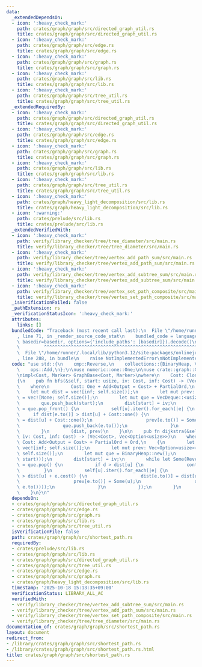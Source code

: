 ```yaml
---
data:
  _extendedDependsOn:
  - icon: ':heavy_check_mark:'
    path: crates/graph/graph/src/directed_graph_util.rs
    title: crates/graph/graph/src/directed_graph_util.rs
  - icon: ':heavy_check_mark:'
    path: crates/graph/graph/src/edge.rs
    title: crates/graph/graph/src/edge.rs
  - icon: ':heavy_check_mark:'
    path: crates/graph/graph/src/graph.rs
    title: crates/graph/graph/src/graph.rs
  - icon: ':heavy_check_mark:'
    path: crates/graph/graph/src/lib.rs
    title: crates/graph/graph/src/lib.rs
  - icon: ':heavy_check_mark:'
    path: crates/graph/graph/src/tree_util.rs
    title: crates/graph/graph/src/tree_util.rs
  _extendedRequiredBy:
  - icon: ':heavy_check_mark:'
    path: crates/graph/graph/src/directed_graph_util.rs
    title: crates/graph/graph/src/directed_graph_util.rs
  - icon: ':heavy_check_mark:'
    path: crates/graph/graph/src/edge.rs
    title: crates/graph/graph/src/edge.rs
  - icon: ':heavy_check_mark:'
    path: crates/graph/graph/src/graph.rs
    title: crates/graph/graph/src/graph.rs
  - icon: ':heavy_check_mark:'
    path: crates/graph/graph/src/lib.rs
    title: crates/graph/graph/src/lib.rs
  - icon: ':heavy_check_mark:'
    path: crates/graph/graph/src/tree_util.rs
    title: crates/graph/graph/src/tree_util.rs
  - icon: ':heavy_check_mark:'
    path: crates/graph/heavy_light_decomposition/src/lib.rs
    title: crates/graph/heavy_light_decomposition/src/lib.rs
  - icon: ':warning:'
    path: crates/prelude/src/lib.rs
    title: crates/prelude/src/lib.rs
  _extendedVerifiedWith:
  - icon: ':heavy_check_mark:'
    path: verify/library_checker/tree/tree_diameter/src/main.rs
    title: verify/library_checker/tree/tree_diameter/src/main.rs
  - icon: ':heavy_check_mark:'
    path: verify/library_checker/tree/vertex_add_path_sum/src/main.rs
    title: verify/library_checker/tree/vertex_add_path_sum/src/main.rs
  - icon: ':heavy_check_mark:'
    path: verify/library_checker/tree/vertex_add_subtree_sum/src/main.rs
    title: verify/library_checker/tree/vertex_add_subtree_sum/src/main.rs
  - icon: ':heavy_check_mark:'
    path: verify/library_checker/tree/vertex_set_path_composite/src/main.rs
    title: verify/library_checker/tree/vertex_set_path_composite/src/main.rs
  _isVerificationFailed: false
  _pathExtension: rs
  _verificationStatusIcon: ':heavy_check_mark:'
  attributes:
    links: []
  bundledCode: "Traceback (most recent call last):\n  File \"/home/runner/.local/lib/python3.12/site-packages/onlinejudge_verify/documentation/build.py\"\
    , line 71, in _render_source_code_stat\n    bundled_code = language.bundle(stat.path,\
    \ basedir=basedir, options={'include_paths': [basedir]}).decode()\n          \
    \         ^^^^^^^^^^^^^^^^^^^^^^^^^^^^^^^^^^^^^^^^^^^^^^^^^^^^^^^^^^^^^^^^^^^^^^^^^^^^^^^^^\n\
    \  File \"/home/runner/.local/lib/python3.12/site-packages/onlinejudge_verify/languages/rust.py\"\
    , line 288, in bundle\n    raise NotImplementedError\nNotImplementedError\n"
  code: "use std::{\n    cmp::Reverse,\n    collections::{BinaryHeap, VecDeque},\n\
    \    ops::Add,\n};\n\nuse numeric::one::One;\n\nuse crate::graph::GraphBase;\n\
    \nimpl<Cost, Marker> GraphBase<Cost, Marker>\nwhere\n    Cost: Clone + Copy,\n\
    {\n    pub fn bfs(&self, start: usize, iv: Cost, inf: Cost) -> (Vec<Cost>, Vec<Option<usize>>)\n\
    \    where\n        Cost: One + Add<Output = Cost> + PartialOrd,\n    {\n    \
    \    let mut dist = vec![inf; self.size()];\n        let mut prev: Vec<Option<usize>>\
    \ = vec![None; self.size()];\n        let mut que = VecDeque::<usize>::new();\n\
    \        que.push_back(start);\n        dist[start] = iv;\n        while let Some(u)\
    \ = que.pop_front() {\n            self[u].iter().for_each(|e| {\n           \
    \     if dist[e.to()] > dist[u] + Cost::one() {\n                    dist[e.to()]\
    \ = dist[u] + Cost::one();\n                    prev[e.to()] = Some(u);\n    \
    \                que.push_back(e.to());\n                }\n            });\n\
    \        }\n        (dist, prev)\n    }\n\n    pub fn dijkstra(&self, start: usize,\
    \ iv: Cost, inf: Cost) -> (Vec<Cost>, Vec<Option<usize>>)\n    where\n       \
    \ Cost: Add<Output = Cost> + PartialOrd + Ord,\n    {\n        let mut dist =\
    \ vec![inf; self.size()];\n        let mut prev: Vec<Option<usize>> = vec![None;\
    \ self.size()];\n        let mut que = BinaryHeap::new();\n        que.push(Reverse((iv,\
    \ start)));\n        dist[start] = iv;\n        while let Some(Reverse((d, u)))\
    \ = que.pop() {\n            if d > dist[u] {\n                continue;\n   \
    \         }\n            self[u].iter().for_each(|e| {\n                if dist[e.to()]\
    \ > dist[u] + e.cost() {\n                    dist[e.to()] = dist[u] + e.cost();\n\
    \                    prev[e.to()] = Some(u);\n                    que.push(Reverse((dist[e.to()],\
    \ e.to())));\n                }\n            });\n        }\n        (dist, prev)\n\
    \    }\n}\n"
  dependsOn:
  - crates/graph/graph/src/directed_graph_util.rs
  - crates/graph/graph/src/edge.rs
  - crates/graph/graph/src/graph.rs
  - crates/graph/graph/src/lib.rs
  - crates/graph/graph/src/tree_util.rs
  isVerificationFile: false
  path: crates/graph/graph/src/shortest_path.rs
  requiredBy:
  - crates/prelude/src/lib.rs
  - crates/graph/graph/src/lib.rs
  - crates/graph/graph/src/directed_graph_util.rs
  - crates/graph/graph/src/tree_util.rs
  - crates/graph/graph/src/edge.rs
  - crates/graph/graph/src/graph.rs
  - crates/graph/heavy_light_decomposition/src/lib.rs
  timestamp: '2025-10-18 15:13:35+09:00'
  verificationStatus: LIBRARY_ALL_AC
  verifiedWith:
  - verify/library_checker/tree/vertex_add_subtree_sum/src/main.rs
  - verify/library_checker/tree/vertex_add_path_sum/src/main.rs
  - verify/library_checker/tree/vertex_set_path_composite/src/main.rs
  - verify/library_checker/tree/tree_diameter/src/main.rs
documentation_of: crates/graph/graph/src/shortest_path.rs
layout: document
redirect_from:
- /library/crates/graph/graph/src/shortest_path.rs
- /library/crates/graph/graph/src/shortest_path.rs.html
title: crates/graph/graph/src/shortest_path.rs
---
```

